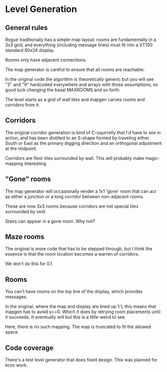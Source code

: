 # Level Generation

## General rules

Rogue traditionally has a simple map layout: rooms are fundamentally in a 3x3
grid, and everything (including message lines) must fit into a VT100 standard
80x24 display.

Rooms only have adjacent connections.

The map generator is careful to ensure that all rooms are reachable.

In the original code the algorithm is theoretically generic but you will see
"3" and "9" hardcoded everywhere and arrays with those assumptions, so good
luck changing the basal MAXROOMS and so forth.

The level starts as a grid of wall tiles and mapgen carves rooms and corridors
from it.

## Corridors

The original corridor generation is kind of C-squirrelly that I'd have to see
in action, and has been distilled to an S-shape formed by traveling either
South or East as the primary digging direction and an orthogonal adjustment at
the midpoint.

Corridors are floor tiles surrounded by wall.  This will probably make magic-
mapping interesting.

## "Gone" rooms

The map generator will occasionally render a 1x1 'gone' room that can act
as either a junction or a long corridor between non-adjacent rooms.

These are now 3x3 rooms because corridors are not special tiles surrounded by
void.

Stairs can appear in a gone room.  Why not?

## Maze rooms

The original is more code that has to be stepped through, but I think the
essence is that the room location becomes a warren of corridors.

We don't do this for 0.1

## Rooms

You can't have rooms on the top line of the display, which provides messages.

In the original, where the map and display are lined up 1:1, this means that
mapgen has to avoid y==0.  Which it does by retrying room placements until it
succeeds.  It eventually will but this is a little weird to see.

Here, there is no such mapping.  The map is truncated to fit the allowed space.

## Code coverage

There's a test level generator that does fixed design.  This was planned for
kcov work.
